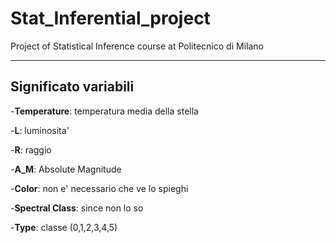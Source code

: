 # Stat_Inferential_project
Project of Statistical Inference course at Politecnico di Milano

<hr>

## Significato variabili 
  -<b>Temperature</b>: temperatura media della stella
  
  -<b>L</b>: luminosita'
  
  -<b>R</b>: raggio
  
  -<b>A_M</b>: Absolute Magnitude
  
  -<b>Color</b>: non e' necessario che ve lo spieghi
  
  -<b>Spectral Class</b>: since non lo so
  
  -<b>Type</b>: classe (0,1,2,3,4,5)
